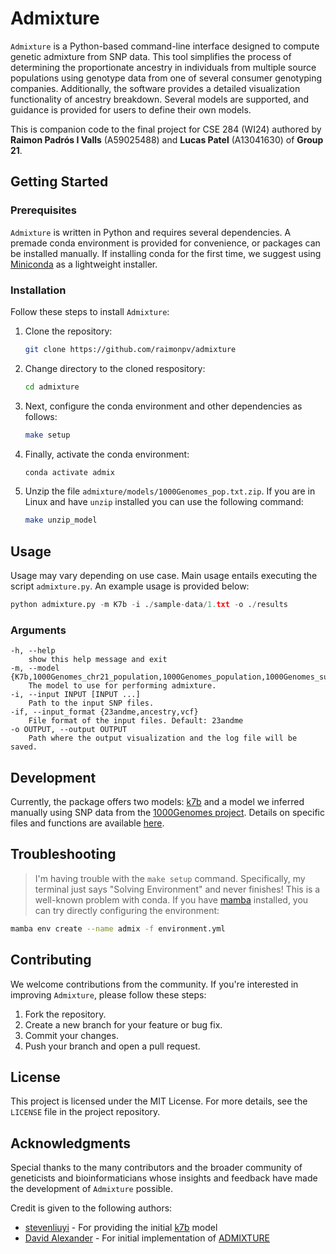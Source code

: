 # Admixture

`Admixture` is a Python-based command-line interface designed to compute genetic admixture from SNP data. This tool simplifies the process of determining the proportionate ancestry in individuals from multiple source populations using genotype data from one of several consumer genotyping companies. Additionally, the software provides a detailed visualization functionality of ancestry breakdown. Several models are supported, and guidance is provided for users to define their own models.

This is companion code to the final project for CSE 284 (WI24) authored by **Raimon Padrós I Valls** (A59025488) and **Lucas Patel** (A13041630) of **Group 21**.

## Getting Started

### Prerequisites

`Admixture` is written in Python and requires several dependencies. A premade conda environment is provided for convenience, or packages can be installed manually. If installing conda for the first time, we suggest using [Miniconda](https://docs.anaconda.com/free/miniconda/) as a lightweight installer. 

### Installation

Follow these steps to install `Admixture`:

1. Clone the repository:
    ```bash
    git clone https://github.com/raimonpv/admixture
    ```
2. Change directory to the cloned respository:
    ```bash
    cd admixture
    ```
3. Next, configure the conda environment and other dependencies as follows:
    ```bash
    make setup
    ```
4. Finally, activate the conda environment:
   ```bash
   conda activate admix
   ```
5. Unzip the file `admixture/models/1000Genomes_pop.txt.zip`. If you are in Linux and have `unzip` installed you can use the following command:
   ```bash
   make unzip_model
   ```

## Usage
Usage may vary depending on use case. Main usage entails executing the script `admixture.py`. An example usage is provided below:

```python
python admixture.py -m K7b -i ./sample-data/1.txt -o ./results
```

### Arguments
```
-h, --help
    show this help message and exit
-m, --model {K7b,1000Genomes_chr21_population,1000Genomes_population,1000Genomes_superpopulation}
    The model to use for performing admixture.
-i, --input INPUT [INPUT ...]
    Path to the input SNP files.
-if, --input_format {23andme,ancestry,vcf}
    File format of the input files. Default: 23andme
-o OUTPUT, --output OUTPUT
    Path where the output visualization and the log file will be saved.
```

## Development
Currently, the package offers two models: [k7b](http://dodecad.blogspot.com/2012/01/k12b-and-k7b-calculators.html) and a model we inferred manually using SNP data from the [1000Genomes project](https://www.internationalgenome.org). Details on specific files and functions are available [here](https://github.com/raimonpv/admixture/tree/main/admixture).

## Troubleshooting
> I'm having trouble with the `make setup` command. Specifically, my terminal just says "Solving Environment" and never finishes!
This is a well-known problem with conda. If you have [mamba](https://mamba.readthedocs.io/en/latest/) installed, you can try directly configuring the environment:
```bash
mamba env create --name admix -f environment.yml
```

## Contributing
We welcome contributions from the community. If you're interested in improving `Admixture`, please follow these steps:

1. Fork the repository.
2. Create a new branch for your feature or bug fix.
3. Commit your changes.
4. Push your branch and open a pull request.

## License

This project is licensed under the MIT License. For more details, see the `LICENSE` file in the project repository.

## Acknowledgments

Special thanks to the many contributors and the broader community of geneticists and bioinformaticians whose insights and feedback have made the development of `Admixture` possible.

Credit is given to the following authors:
* [stevenliuyi](https://github.com/stevenliuyi) - For providing the initial [k7b](http://dodecad.blogspot.com/2012/01/k12b-and-k7b-calculators.html) model
* [David Alexander](https://dalexander.github.io/admixture/contact.html) - For initial implementation of [ADMIXTURE](https://dalexander.github.io/admixture/index.html)
